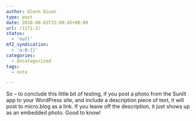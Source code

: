```yaml
---
author: Glenn Dixon
type: post
date: 2018-08-03T15:09:45+00:00
url: /1171-2/
status:
  - 'null'
mf2_syndication:
  - 'a:0:{}'
categories:
  - Uncategorized
tags:
  - note

---
```

So &#8211; to conclude this little bit of testing, if you post a photo from the Sunlit app to your WordPress site, and include a description piece of text, it will post to micro.blog as a link. If you leave off the description, it just shows up as an embedded photo. Good to know!